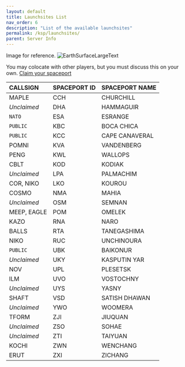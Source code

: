 ```yaml
---
layout: default
title: Launchsites List
nav_order: 6
description: "List of the available launchsites"
permalink: /ksp/launchsites/
parent: Server Info
---
```


Image for reference.
![EarthSurfaceLargeText](https://github.com/kerbalio/kerbalio-docs/assets/71500044/3a9baae0-a3bd-4ca1-baf8-1dc9dbdcc975)

You may colocate with other players, but you must discuss this on your own. [Claim your spaceport](https://docs.google.com/document/d/1Z9coyesKrgOY5VkEyCePyJ91N17FwGxqwbbdgjpVwxw/edit#heading=h.ojmbsbevz73g)

| CALLSIGN     | SPACEPORT ID | SPACEPORT NAME |
|:-------------|:-------------|:---------------|
| MAPLE        | CCH          | CHURCHILL      |
| *Unclaimed*  | DHA          | HAMMAGUIR      |
| `NATO`       | ESA          | ESRANGE        |
| `PUBLIC`     | KBC          | BOCA CHICA     |
| `PUBLIC`     | KCC          | CAPE CANAVERAL |
| POMNI        | KVA          | VANDENBERG     |
| PENG         | KWL          | WALLOPS        |
| CBLT         | KOD          | KODIAK         |
| *Unclaimed*  | LPA          | PALMACHIM      |
| COR, NIKO    | LKO          | KOUROU         |
| COSMO        | NMA          | MAHIA          |
| *Unclaimed*  | OSM          | SEMNAN         |
| MEEP, EAGLE  | POM          | OMELEK         |
| KAZO         | RNA          | NARO           |
| BALLS        | RTA          | TANEGASHIMA    |
| NIKO         | RUC          | UNCHINOURA     |
| `PUBLIC`     | UBK          | BAIKONUR       |
| *Unclaimed*  | UKY          | KASPUTIN YAR   |
| NOV          | UPL          | PLESETSK       |
| ILM          | UVO          | VOSTOCHNY      |
| *Unclaimed*  | UYS          | YASNY          |
| SHAFT        | VSD          | SATISH DHAWAN  |
| *Unclaimed*  | YWO          | WOOMERA        |
| TFORM        | ZJI          | JIUQUAN        |
| *Unclaimed*  | ZSO          | SOHAE          |
| *Unclaimed*  | ZTI          | TAIYUAN        |
| KOCHI        | ZWN          | WENCHANG       |
| ERUT         | ZXI          | ZICHANG        |
